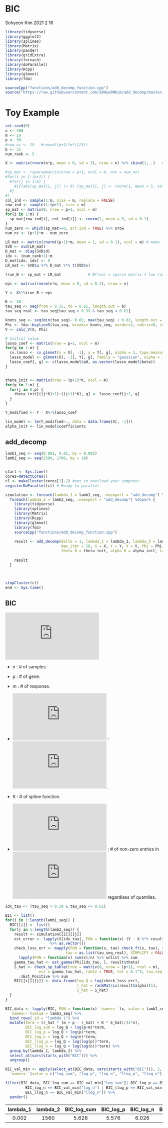 BIC
================
Sohyeon Kim
2021 2 16



``` r
library(tidyverse)
library(ggplot2)
library(splines)
library(Matrix)
library(pander)
library(gridExtra)
library(foreach)
library(doParallel)
library(Rcpp)
library(glmnet)
library(fda)

sourceCpp("functions/add_decomp_function.cpp")
source("https://raw.githubusercontent.com/S0Hye0NKim/add_decomp/master/functions/add_decomp_function.R")
```

# Toy Example

``` r
set.seed(0)
n <- 400
m <- 10
p <- 30
#num_nz <- 15   #round((p+1)*m*(1/5)) 
b <- 31
num_rank <- 5

X <- matrix(rnorm(n*p, mean = 0, sd = 1), nrow = n) %>% cbind(1, .)   #add intercept term in X

#sp_mat <- rsparsematrix(nrow = p+1, ncol = m, nnz = num_nz)             # make sparse matrix
#for(i in 1:(p+1)) {
  #for(j in 1:m) {
    #if(abs(sp_mat[i, j]) != 0) {sp_mat[i, j] <- rnorm(1, mean = 5, sd = 0.1)}
  #}
#}
col_ind <- sample(1:m, size = m, replace = FALSE)
row_ind <- sample(1:(p+1), size = m)
sp_mat <- matrix(0, nrow = p+1, ncol = m)
for(i in 1:m) {
  sp_mat[row_ind[i], col_ind[i]] <- rnorm(1, mean = 5, sd = 0.1)
}
num_zero <- which(sp_mat==0, arr.ind = TRUE) %>% nrow
num_nz <- (p+1)*m - num_zero

LR_mat <- matrix(rnorm((p+1)*m, mean = 1, sd = 0.1), ncol = m) # make low rank matrix using SVD
SVD <- svd(LR_mat)
D_mat <- diag(SVD$d)
idx <- (num_rank+1):m
D_mat[idx, idx] <- 0
LR_mat <- SVD$u %*% D_mat %*% t(SVD$v)          

true_B <- sp_mat + LR_mat            # B(tau) = sparse matrix + low rank matrix

eps <- matrix(rnorm(n*m, mean = 0, sd = 0.1), nrow = n)

Y <- X%*%true_B + eps
```

``` r
K <- 10
tau_seq <- seq(from = 0.35, to = 0.65, length.out = b)
tau_seq_real <- tau_seq[tau_seq > 0.39 & tau_seq < 0.61]

knots_seq <- seq(min(tau_seq)- 0.02, max(tau_seq) + 0.02, length.out = K)
Phi <- fda::bsplineS(tau_seq, breaks= knots_seq, norder=2, nderiv=0, returnMatrix=FALSE)
V <- calc_V(X, Phi)

# Initial value
lasso_coef <- matrix(nrow = p+1, ncol = m)
for(g in 1:m) {
  cv.lasso <- cv.glmnet(x = X[, -1], y = Y[, g], alpha = 1, type.measure = "mae")
  lasso_model <- glmnet(X[, -1], Y[, g], family = "gaussian", alpha = 1, lambda = cv.lasso$lambda.min)
  lasso_coef[, g] <- c(lasso_model$a0, as.vector(lasso_model$beta))
}


theta_init <- matrix(nrow = (p+1)*K, ncol = m)
for(g in 1:m) {
  for(j in 0:p) {
    theta_init[((j*K)+1):((j+1)*K), g] <- lasso_coef[j+1, g]
  }
}

Y_modified <- Y - X%*%lasso_coef

lin_model <- lm(Y_modified~., data = data.frame(X[, -1]))
alpha_init <- lin_model$coefficients
```

## add\_decomp

``` r
lamb1_seq <- seq(0.001, 0.01, by = 0.001)
lamb2_seq <- seq(1500, 1700, by = 10)


start <- Sys.time()
cores=detectCores()
cl <- makeCluster(cores[1]-2) #not to overload your computer
registerDoParallel(cl) # Ready to parallel

simulation <- foreach(lambda_1 = lamb1_seq, .noexport = "add_decomp") %:%
  foreach(lambda_2 = lamb2_seq, .noexport = "add_decomp") %dopar% {
    library(tidyverse)
    library(splines)
    library(Matrix)
    library(Rcpp)
    library(glmnet)
    library(fda)
    sourceCpp("functions/add_decomp_function.cpp")
    
    result <- add_decomp(delta = 1, lambda_1 = lambda_1, lambda_2 = lambda_2, tol_error = 0.001, 
                         max_iter = 50, X = X, Y = Y, V = V, Phi = Phi, 
                         theta_0 = theta_init, alpha_0 = alpha_init, tau_seq = tau_seq)
    
    result
  }



stopCluster(cl)
end <- Sys.time()
```

## BIC

  
![\\begin{aligned}BIC=&\\;log\\bigg(\\sum\_{g=1}^m\\sum\_{\\ell=1}^b\\sum\_{i=1}^n\\frac{1}{n}\\rho\_{\\tau\_\\ell}(Y\_i^{(g)}-X\\hat{\\alpha}^{(g)}-V^{(\\ell)}\\hat{\\theta}^{(g)})\\bigg)\\\\&+\\Big(Penalty\\Big)\\Big(\\frac{\\hat{r}(m+p-\\hat{r})+K\\hat{S}}{2n}\\Big)\\end{aligned}](https://latex.codecogs.com/png.latex?%5Cbegin%7Baligned%7DBIC%3D%26%5C%3Blog%5Cbigg%28%5Csum_%7Bg%3D1%7D%5Em%5Csum_%7B%5Cell%3D1%7D%5Eb%5Csum_%7Bi%3D1%7D%5En%5Cfrac%7B1%7D%7Bn%7D%5Crho_%7B%5Ctau_%5Cell%7D%28Y_i%5E%7B%28g%29%7D-X%5Chat%7B%5Calpha%7D%5E%7B%28g%29%7D-V%5E%7B%28%5Cell%29%7D%5Chat%7B%5Ctheta%7D%5E%7B%28g%29%7D%29%5Cbigg%29%5C%5C%26%2B%5CBig%28Penalty%5CBig%29%5CBig%28%5Cfrac%7B%5Chat%7Br%7D%28m%2Bp-%5Chat%7Br%7D%29%2BK%5Chat%7BS%7D%7D%7B2n%7D%5CBig%29%5Cend%7Baligned%7D
"\\begin{aligned}BIC=&\\;log\\bigg(\\sum_{g=1}^m\\sum_{\\ell=1}^b\\sum_{i=1}^n\\frac{1}{n}\\rho_{\\tau_\\ell}(Y_i^{(g)}-X\\hat{\\alpha}^{(g)}-V^{(\\ell)}\\hat{\\theta}^{(g)})\\bigg)\\\\&+\\Big(Penalty\\Big)\\Big(\\frac{\\hat{r}(m+p-\\hat{r})+K\\hat{S}}{2n}\\Big)\\end{aligned}")  

  - n : \# of samples.

  - p : \# of gene.

  - m : \# of response.

  - ![\\hat{r}](https://latex.codecogs.com/png.latex?%5Chat%7Br%7D
    "\\hat{r}") :
    ![\\text{rank}(\\hat{A})](https://latex.codecogs.com/png.latex?%5Ctext%7Brank%7D%28%5Chat%7BA%7D%29
    "\\text{rank}(\\hat{A})").

  - K : \# of spline function.

  - ![\\hat{S}](https://latex.codecogs.com/png.latex?%5Chat%7BS%7D
    "\\hat{S}") : \# of non-zero entries in
    ![\\hat{\\Gamma}(\\tau)](https://latex.codecogs.com/png.latex?%5Chat%7B%5CGamma%7D%28%5Ctau%29
    "\\hat{\\Gamma}(\\tau)") regardless of quantiles.

<!-- end list -->

``` r
idx_tau <- (tau_seq > 0.39 & tau_seq <= 0.61)

BIC <- list()
for(i in 1:length(lamb1_seq)) {
  BIC[[i]] <- list()
  for(j in 1:length(lamb2_seq)) {
    result <- simulation[[i]][[j]]
    est_error <- lapply(V[idx_tau], FUN = function(x) (Y - X %*% result$alpha - x %*% result$theta)
                    %>% as.vector())
    check_loss_err <- mapply(FUN = function(x, tau) check_ft(x, tau), x = est_error, 
                           tau = as.list(tau_seq_real), SIMPLIFY = FALSE) %>%
      lapply(FUN = function(x) sum(x)/n) %>% unlist %>% sum
    gamma_tau_hat <- est_gamma(Phi[idx_tau, ], result$theta)
    S_hat <- check_sp_table(true = matrix(0, nrow = (p+1), ncol = m), 
               est = gamma_tau_hat, table = TRUE, tol = 0.1^5, tau_seq = tau_seq_real) %>%
      .$Est_Positive %>% sum
    BIC[[i]][[j]] <- data.frame(log_Q = log(check_loss_err), 
                                r_hat = rankMatrix(result$alpha)[1], 
                                S_hat = S_hat)
  }
}

BIC_data <- lapply(BIC, FUN = function(x) `names<-`(x, value = lamb2_seq) %>% bind_rows(.id = "lambda_2")) %>%
  `names<-`(value = lamb1_seq) %>%
  bind_rows(.id = "lambda_1") %>%
  mutate(term = (r_hat * (m + p - r_hat) + K * S_hat)/(2*n), 
         BIC_log_sum = log_Q + log(p+m)*term, 
         BIC_log_p = log_Q + log(p)*term, 
         BIC_log_n = log_Q + log(n)*term, 
         BIC_llog_p = log_Q + log(log(p))*term,
         BIC_llog_n = log_Q + log(log(n))*term) %>%
  group_by(lambda_1, lambda_2) %>%
  select_at(vars(starts_with("BIC"))) %>%
  ungroup()
```

``` r
BIC_val_min <- apply(select_at(BIC_data, vars(starts_with("BIC"))), 2, min) %>%
  `names<-`(value = c("log_sum", "log_p", "log_n", "llog_p", "llog_n"))
```

``` r
filter(BIC_data, BIC_log_sum == BIC_val_min["log_sum"]| BIC_log_p == BIC_val_min["log_p"] |
         BIC_log_n == BIC_val_min["log_n"] | BIC_llog_p == BIC_val_min["llog_p"] | 
         BIC_llog_n == BIC_val_min["llog_n"]) %>%
  pander()
```

| lambda\_1 | lambda\_2 | BIC\_log\_sum | BIC\_log\_p | BIC\_log\_n | BIC\_llog\_p | BIC\_llog\_n |
| :-------: | :-------: | :-----------: | :---------: | :---------: | :----------: | :----------: |
|   0.002   |   1560    |     5.626     |    5.576    |    6.026    |    5.198     |    5.296     |
